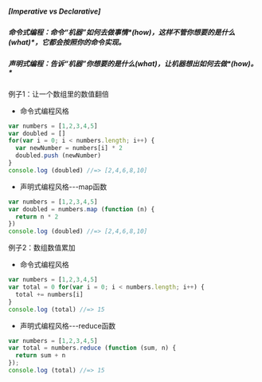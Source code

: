 ##### [Imperative vs Declarative]

##### **命令式编程**：命令“机器”*如何*去做事情*(how)*，这样不管你想要的*是什么(what)*，它都会按照你的命令实现。

##### **声明式编程**：告诉“机器”你想要的*是什么(what)*，让机器想出*如何*去做*(how)。*

例子1：让一个数组里的数值翻倍

- 命令式编程风格

```js
var numbers = [1,2,3,4,5]
var doubled = []
for(var i = 0; i < numbers.length; i++) {
  var newNumber = numbers[i] * 2
  doubled.push (newNumber)
}
console.log (doubled) //=> [2,4,6,8,10]
```

- 声明式编程风格---map函数

```js
var numbers = [1,2,3,4,5]
var doubled = numbers.map (function (n) {
  return n * 2
})
console.log (doubled) //=> [2,4,6,8,10]
```

例子2：数组数值累加

- 命令式编程风格

```jsx
var numbers = [1,2,3,4,5]
var total = 0 for(var i = 0; i < numbers.length; i++) {
  total += numbers[i]
}
console.log (total) //=> 15
```

- 声明式编程风格---reduce函数

```jsx
var numbers = [1,2,3,4,5]
var total = numbers.reduce (function (sum, n) {
  return sum + n
});
console.log (total) //=> 15
```















